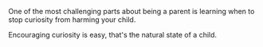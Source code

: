 One of the most challenging parts about being a parent is learning when to stop curiosity from harming your child. 

Encouraging curiosity is easy, that's the natural state of a child. 